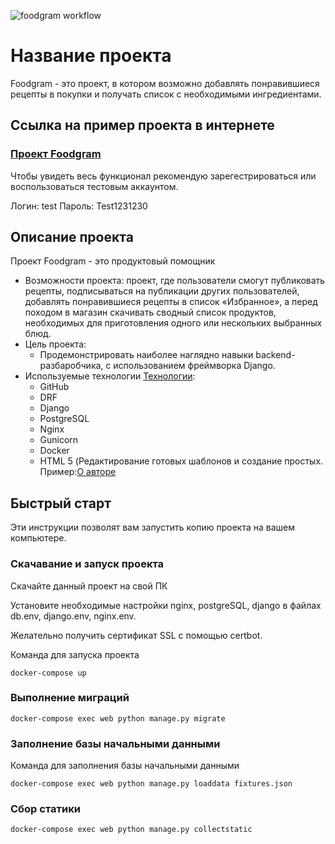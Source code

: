 ![foodgram workflow](https://github.com/Sergey-Aleksandrovich/foodgram-project/workflows/foodgram%20workflow/badge.svg)
# Название проекта

Foodgram - это проект, в котором возможно добавлять понравившиеся рецепты в покупки и получать список с необходимыми ингредиентами.

## Ссылка на пример проекта в интернете

### [Проект Foodgram](https://test-recipes.tk/?breakfast=True&lunch=True&dinner=True)

Чтобы увидеть весь функционал рекомендую зарегестрироваться или воспользоваться тестовым аккаунтом.

Логин: test Пароль: Test1231230

## Описание проекта

Проект Foodgram - это продуктовый помощник 

* Возможности проекта: проект, где пользователи смогут публиковать рецепты, подписываться на публикации других пользователей, добавлять понравившиеся рецепты в список «Избранное», а перед походом в магазин скачивать сводный список продуктов, необходимых для приготовления одного или нескольких выбранных блюд.
* Цель проекта:
   - Продемонстрировать наиболее наглядно навыки backend-разбаробчика, с использованием фреймворка Django.
* Используемые технологии [Технологии](https://test-recipes.tk/about/tech/):
   - GitHub
   - DRF
   - Django
   - PostgreSQL
   - Nginx
   - Gunicorn
   - Docker
   - HTML 5 (Редактирование готовых шаблонов и создание простых. Пример:[О авторе](https://test-recipes.tk/about/author/)

## Быстрый старт

Эти инструкции позволят вам запустить копию проекта на вашем компьютере.

### Скачавание и запуск проекта

Скачайте данный проект на свой ПК

Установите необходимые настройки nginx, postgreSQL, django в файлах db.env, django.env, nginx.env.

Желательно получить сертификат SSL c помощью certbot.

Команда для запуска проекта
 
```
docker-compose up
```

### Выполнение миграций

```
docker-compose exec web python manage.py migrate
```

### Заполнение базы начальными данными

Команда для заполнения базы начальными данными

```
docker-compose exec web python manage.py loaddata fixtures.json
```

### Сбор статики

```
docker-compose exec web python manage.py collectstatic
```

